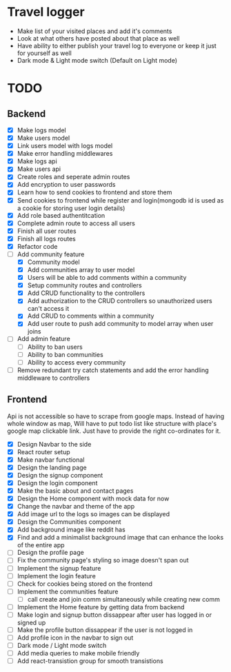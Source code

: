 # Travel logger

- Make list of your visited places and add it's comments
- Look at what others have posted about that place as well
- Have ability to either publish your travel log to everyone or keep it just for yourself as well
- Dark mode & Light mode switch (Default on Light mode)

# TODO

## Backend

- [x] Make logs model
- [x] Make users model
- [x] Link users model with logs model
- [x] Make error handling middlewares
- [x] Make logs api
- [x] Make users api
- [x] Create roles and seperate admin routes
- [x] Add encryption to user passwords
- [x] Learn how to send cookies to frontend and store them
- [x] Send cookies to frontend while register and login(mongodb id is used as a cookie for storing user login details)
- [x] Add role based authentitcation
- [x] Complete admin route to access all users
- [x] Finish all user routes
- [x] Finish all logs routes
- [x] Refactor code
- [ ] Add community feature
  - [x] Community model
  - [x] Add communities array to user model
  - [x] Users will be able to add comments within a community
  - [x] Setup community routes and controllers
  - [x] Add CRUD functionality to the controllers
  - [x] Add authorization to the CRUD controllers so unauthorized users can't access it
  - [x] Add CRUD to comments within a community
  - [x] Add user route to push add community to model array when user joins
- [ ] Add admin feature
  - [ ] Ability to ban users
  - [ ] Ability to ban communities
  - [ ] Ability to access every community
- [ ] Remove redundant try catch statements and add the error handling middleware to controllers

## Frontend

Api is not accessible so have to scrape from google maps. Instead of having whole window as map, Will have to put todo list like structure with place's google map clickable link. Just have to provide the right co-ordinates for it.

- [x] Design Navbar to the side
- [x] React router setup
- [x] Make navbar functional
- [x] Design the landing page
- [x] Design the signup component
- [x] Design the login component
- [x] Make the basic about and contact pages
- [x] Design the Home component with mock data for now
- [x] Change the navbar and theme of the app
- [x] Add image url to the logs so images can be displayed
- [x] Design the Communities component
- [x] Add background image like reddit has
- [x] Find and add a minimalist background image that can enhance the looks of the entire app
- [ ] Design the profile page
- [ ] Fix the community page's styling so image doesn't span out
- [ ] Implement the signup feature
- [ ] Implement the login feature
- [ ] Check for cookies being stored on the frontend
- [ ] Implement the communities feature
  - [ ] call create and join comm simultaneously while creating new comm
- [ ] Implement the Home feature by getting data from backend
- [ ] Make login and signup button dissappear after user has logged in or signed up
- [ ] Make the profile button dissappear if the user is not logged in
- [ ] Add profile icon in the navbar to sign out
- [ ] Dark mode / Light mode switch
- [ ] Add media queries to make mobile friendly
- [ ] Add react-transistion group for smooth transistions
